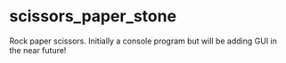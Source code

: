 # scissors_paper_stone
Rock paper scissors. Initially a console program but will be adding GUI in the near future!

